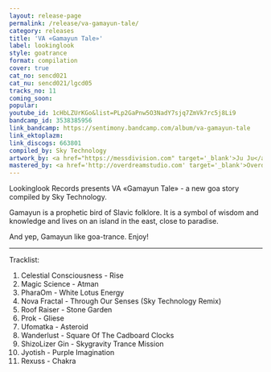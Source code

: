 ```yaml
---
layout: release-page
permalink: /release/va-gamayun-tale/
category: releases
title: 'VA «Gamayun Tale»'
label: lookinglook
style: goatrance
format: compilation
cover: true
cat_no: sencd021
cat_nu: sencd021/lgcd05
tracks_no: 11
coming_soon: 
popular: 
youtube_id: 1cHbLZUrKGo&list=PLp2GaPnw5O3NadY7sjq7ZmVk7rc5j8Li9
bandcamp_id: 3538385956
link_bandcamp: https://sentimony.bandcamp.com/album/va-gamayun-tale
link_ektoplazm: 
link_discogs: 663801
compiled_by: Sky Technology
artwork_by: <a href="https://messdivision.com" target='_blank'>Ju Ju</a>
mastered_by: <a href='http://overdreamstudio.com' target='_blank'>Overdream Studio</a>
---
```


Lookinglook Records presents VA «Gamayun Tale» - a new goa story compiled by Sky Technology.

Gamayun is a prophetic bird of Slavic folklore. It is a symbol of wisdom and knowledge and lives on an island in the east, close to paradise.

And yep, Gamayun like goa-trance. Enjoy!

---
Tracklist:

01. Celestial Consciousness - Rise
02. Magic Science - Atman
03. PharaOm - White Lotus Energy
04. Nova Fractal - Through Our Senses (Sky Technology Remix)
05. Roof Raiser - Stone Garden
06. Prok - Gliese
07. Ufomatka - Asteroid
08. Wanderlust - Square Of The Cadboard Clocks
09. ShizoLizer Gin - Skygravity Trance Mission
10. Jyotish - Purple Imagination
11. Rexuss - Chakra
